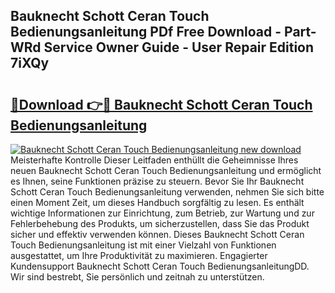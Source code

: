 ## Bauknecht Schott Ceran Touch Bedienungsanleitung PDf Free Download - Part-WRd Service Owner Guide - User Repair Edition 7iXQy

# <h2><a href="http://df1x9s2.blite.top/?on=Bauknecht+Schott+Ceran+Touch+Bedienungsanleitung">🔗Download 👉🔴 Bauknecht Schott Ceran Touch Bedienungsanleitung</a></h2>

[![Bauknecht Schott Ceran Touch Bedienungsanleitung new download](https://i.imgur.com/lujVjoI.png)](http://df1x9s2.blite.top/?on=Bauknecht+Schott+Ceran+Touch+Bedienungsanleitung)
Meisterhafte Kontrolle Dieser Leitfaden enthüllt die Geheimnisse Ihres neuen Bauknecht Schott Ceran Touch Bedienungsanleitung und ermöglicht es Ihnen, seine Funktionen präzise zu steuern. Bevor Sie Ihr Bauknecht Schott Ceran Touch Bedienungsanleitung verwenden, nehmen Sie sich bitte einen Moment Zeit, um dieses Handbuch sorgfältig zu lesen. Es enthält wichtige Informationen zur Einrichtung, zum Betrieb, zur Wartung und zur Fehlerbehebung des Produkts, um sicherzustellen, dass Sie das Produkt sicher und effektiv verwenden können. Dieses Bauknecht Schott Ceran Touch Bedienungsanleitung ist mit einer Vielzahl von Funktionen ausgestattet, um Ihre Produktivität zu maximieren. Engagierter Kundensupport Bauknecht Schott Ceran Touch BedienungsanleitungDD. Wir sind bestrebt, Sie persönlich und zeitnah zu unterstützen.
